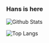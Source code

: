 ### Hans is here

![Github Stats](https://github-readme-stats.vercel.app/api?username=Howters&show=true&theme=radical)

![Top Langs](https://github-readme-stats.vercel.app/api/top-langs/?username=Howters&theme=radical)
